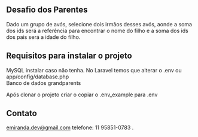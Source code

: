 

## Desafio dos Parentes

Dado um grupo de avós, selecione dois irmãos desses avós, aonde a soma dos ids será a referência para encontrar o nome do filho e
a soma dos ids dos pais será a idade do filho.

## Requisitos para instalar o projeto

MySQL instalar caso não tenha.
No Laravel temos que alterar o .env ou app/config/database.php<br/>
Banco de dados grandparents

Após clonar o projeto criar o copiar o .env_example para .env

## Contato
emiranda.dev@gmail.com
telefone: 11 95851-0783
.
